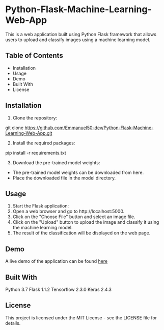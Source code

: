 # Python-Flask-Machine-Learning-Web-App
This is a web application built using Python Flask framework that allows users to upload and classify images using a machine learning model.
## Table of Contents
- Installation
- Usage
- Demo
- Built With
- License
## Installation
1. Clone the repository:

git clone https://github.com/Emmanuel50-dev/Python-Flask-Machine-Learning-Web-App.git

2. Install the required packages:

pip install -r requirements.txt

3. Download the pre-trained model weights:
- The pre-trained model weights can be downloaded from here.
- Place the downloaded file in the model directory.

## Usage
1. Start the Flask application:
2. Open a web browser and go to http://localhost:5000.
3. Click on the "Choose File" button and select an image file.
4. Click on the "Upload" button to upload the image and classify it using the machine learning model.
5. The result of the classification will be displayed on the web page.

## Demo
A live demo of the application can be found [here](https://python-flask-ml-web-app.herokuapp.com/)

## Built With
Python 3.7
Flask 1.1.2
Tensorflow 2.3.0
Keras 2.4.3

## License
This project is licensed under the MIT License - see the LICENSE file for details.
